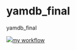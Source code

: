 # yamdb_final
yamdb_final

<img aling="left" src="https://docs.github.com/assets/cb-6722/images/help/repository/actions-workflow-status-badge.png" />[my workflow](https://github.com/huppa_fp/yamdb_final/workflows/yamdb_workflow.yml/badge.svg)